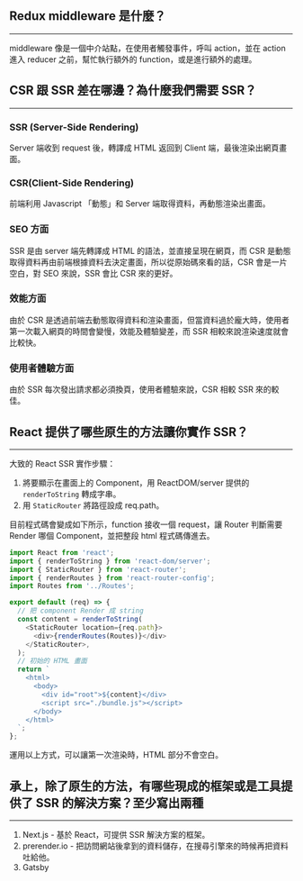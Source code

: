 ## Redux middleware 是什麼？
*****
middleware 像是一個中介站點，在使用者觸發事件，呼叫 action，並在 action 進入 reducer 之前，幫忙執行額外的 function，或是進行額外的處理。

## CSR 跟 SSR 差在哪邊？為什麼我們需要 SSR？
*****
### SSR (Server-Side Rendering)
Server 端收到 request 後，轉譯成 HTML 返回到 Client 端，最後渲染出網頁畫面。

### CSR(Client-Side Rendering)
前端利用 Javascript 「動態」和 Server 端取得資料，再動態渲染出畫面。

### SEO 方面
SSR 是由 server 端先轉譯成 HTML 的語法，並直接呈現在網頁，而 CSR 是動態取得資料再由前端根據資料去決定畫面，所以從原始碼來看的話，CSR 會是一片空白，對 SEO 來說，SSR 會比 CSR 來的更好。
### 效能方面
由於 CSR 是透過前端去動態取得資料和渲染畫面，但當資料過於龐大時，使用者第一次載入網頁的時間會變慢，效能及體驗變差，而 SSR 相較來說渲染速度就會比較快。  
### 使用者體驗方面
由於 SSR 每次發出請求都必須換頁，使用者體驗來說，CSR 相較 SSR 來的較佳。

## React 提供了哪些原生的方法讓你實作 SSR？
*****
大致的 React SSR 實作步驟：  
1.  將要顯示在畫面上的 Component，用 ReactDOM/server 提供的`renderToString` 轉成字串。
2. 用 `StaticRouter` 將路徑設成 req.path。

目前程式碼會變成如下所示，function 接收一個 request，讓 Router 判斷需要 Render 哪個 Component，並把整段 html 程式碼傳進去。
  
```javascript
import React from 'react';
import { renderToString } from 'react-dom/server';
import { StaticRouter } from 'react-router';
import { renderRoutes } from 'react-router-config';
import Routes from '../Routes';

export default (req) => {
  // 把 component Render 成 string
  const content = renderToString(
    <StaticRouter location={req.path}>
      <div>{renderRoutes(Routes)}</div>
    </StaticRouter>,
  );
  // 初始的 HTML 畫面
  return `
    <html>
      <body>
        <div id="root">${content}</div>
        <script src="./bundle.js"></script>
      </body>
    </html>
  `;
};
```
運用以上方式，可以讓第一次渲染時，HTML 部分不會空白。
## 承上，除了原生的方法，有哪些現成的框架或是工具提供了 SSR 的解決方案？至少寫出兩種
*****
1. Next.js - 基於 React，可提供 SSR 解決方案的框架。
2. prerender.io - 把訪問網站後拿到的資料儲存，在搜尋引擎來的時候再把資料吐給他。
3. Gatsby  


